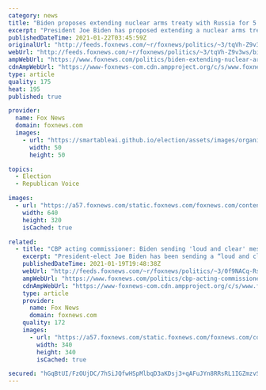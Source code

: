 ```yaml
---
category: news
title: "Biden proposes extending nuclear arms treaty with Russia for 5 years"
excerpt: "President Joe Biden has proposed extending a nuclear arms treaty with Russia before it expires next month, White House press secretary Jen Psaki said during a Thursday press conference."
publishedDateTime: 2021-01-22T03:45:59Z
originalUrl: "http://feeds.foxnews.com/~r/foxnews/politics/~3/tqVh-Z9v3ws/biden-extending-nuclear-arms-treaty-russia-5-years"
webUrl: "http://feeds.foxnews.com/~r/foxnews/politics/~3/tqVh-Z9v3ws/biden-extending-nuclear-arms-treaty-russia-5-years"
ampWebUrl: "https://www.foxnews.com/politics/biden-extending-nuclear-arms-treaty-russia-5-years.amp"
cdnAmpWebUrl: "https://www-foxnews-com.cdn.ampproject.org/c/s/www.foxnews.com/politics/biden-extending-nuclear-arms-treaty-russia-5-years.amp"
type: article
quality: 175
heat: 195
published: true

provider:
  name: Fox News
  domain: foxnews.com
  images:
    - url: "https://smartableai.github.io/election/assets/images/organizations/foxnews.com-50x50.jpg"
      width: 50
      height: 50

topics:
  - Election
  - Republican Voice

images:
  - url: "https://a57.foxnews.com/static.foxnews.com/foxnews.com/content/uploads/2021/01/640/320/AP21021724549190.jpg?ve=1&tl=1"
    width: 640
    height: 320
    isCached: true

related:
  - title: "CBP acting commissioner: Biden sending 'loud and clear' message for migrants"
    excerpt: "President-elect Joe Biden has been sending a “loud and clear” message to migrants, who are already heading to the U.S. southern border ahead of his inauguration, Mark Morgan, acting commissioner of U.S. Customs and Border Protection, said on Tuesday.  "
    publishedDateTime: 2021-01-19T19:48:38Z
    webUrl: "http://feeds.foxnews.com/~r/foxnews/politics/~3/0f9NACq-Rs8/cbp-acting-commissioner-biden-sending-loud-clear-message-migrants"
    ampWebUrl: "https://www.foxnews.com/politics/cbp-acting-commissioner-biden-sending-loud-clear-message-migrants.amp"
    cdnAmpWebUrl: "https://www-foxnews-com.cdn.ampproject.org/c/s/www.foxnews.com/politics/cbp-acting-commissioner-biden-sending-loud-clear-message-migrants.amp"
    type: article
    provider:
      name: Fox News
      domain: foxnews.com
    quality: 172
    images:
      - url: "https://a57.foxnews.com/static.foxnews.com/foxnews.com/content/uploads/2020/10/340/340/Talia-Kaplan.jpg?ve=1&tl=1"
        width: 340
        height: 340
        isCached: true

secured: "hGqBtUI/FzOUjDC/7hSiJQfwHSpMlbqD3aKDsj3+qAFuJYn8RRsRL1IGZmzvSD7fFZ7+9mpHgmbCYmb8OwapTEksUtQvucjGSLd0KlAu61aXPuplWQxv9INLpIO9vOB5my9Xo8QY04nl8lMQQokrGAnmQSVOAy5rQt5YcuuK3z3vyL8Ei/2/OEnQ4AhNnJFDVJsKNwm9SuxIj/hMqOA6b1YMKnDVH7zok70qf7XDyNyydL3ePEEw4VzfdwyYbWVYDSt/W4rT7LNu2SoYT7YzcYa58rNSLp2d2u3lNF6STSsSk7FmFLDLJAh6i2trl1nHF0kDoIh6x66WRbf15aubnxL174bEvondHT0X2BjXkWw=;ZKAuE28QJN7m53Il3gQr3w=="
---
```


